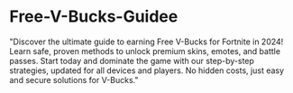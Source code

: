 # Free-V-Bucks-Guidee
"Discover the ultimate guide to earning Free V-Bucks for Fortnite in 2024! Learn safe, proven methods to unlock premium skins, emotes, and battle passes. Start today and dominate the game with our step-by-step strategies, updated for all devices and players. No hidden costs, just easy and secure solutions for V-Bucks."

